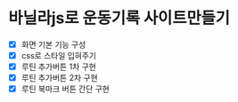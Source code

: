 # 바닐라js로 운동기록 사이트만들기 

- [x] 화면 기본 기능 구성
- [x] css로 스타일 입혀주기
- [x] 루틴 추가버튼 1차 구현 
- [x] 루틴 추가버튼 2차 구현
- [x] 루틴 북마크 버튼 간단 구현 